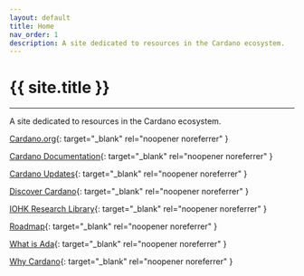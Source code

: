 ```yaml
---
layout: default
title: Home
nav_order: 1
description: A site dedicated to resources in the Cardano ecosystem.
---
```


# {{ site.title }}

---

A site dedicated to resources in the Cardano ecosystem.


[Cardano.org](https://cardano.org/){: target="_blank" rel="noopener noreferrer" }

[Cardano Documentation](https://docs.cardano.org/en/latest/){: target="_blank" rel="noopener noreferrer" }

[Cardano Updates](https://cardanoupdates.com/){: target="_blank" rel="noopener noreferrer" }

[Discover Cardano](https://cardano.org/discover-cardano/){: target="_blank" rel="noopener noreferrer" }

[IOHK Research Library](https://iohk.io/en/research/library/){: target="_blank" rel="noopener noreferrer" }

[Roadmap](https://roadmap.cardano.org/en/){: target="_blank" rel="noopener noreferrer" }

[What is Ada](https://cardano.org/what-is-ada/){: target="_blank" rel="noopener noreferrer" }

[Why Cardano](https://why.cardano.org/){: target="_blank" rel="noopener noreferrer" }
